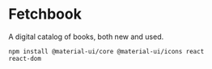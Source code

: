 # Fetchbook
A digital catalog of books, both new and used.

<code>npm install @material-ui/core @material-ui/icons react react-dom</code>
